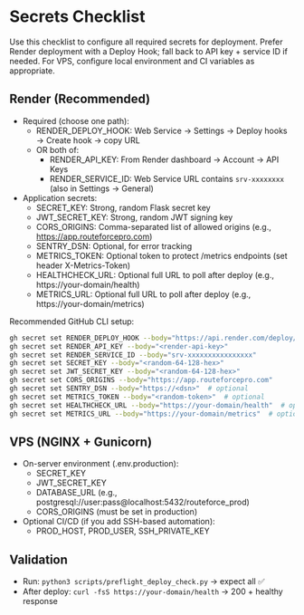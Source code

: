 # Secrets Checklist

Use this checklist to configure all required secrets for deployment. Prefer Render deployment with a Deploy Hook; fall back to API key + service ID if needed. For VPS, configure local environment and CI variables as appropriate.

## Render (Recommended)
- Required (choose one path):
  - RENDER_DEPLOY_HOOK: Web Service → Settings → Deploy hooks → Create hook → copy URL
  - OR both of:
    - RENDER_API_KEY: From Render dashboard → Account → API Keys
    - RENDER_SERVICE_ID: Web Service URL contains `srv-xxxxxxxx` (also in Settings → General)
- Application secrets:
  - SECRET_KEY: Strong, random Flask secret key
  - JWT_SECRET_KEY: Strong, random JWT signing key
  - CORS_ORIGINS: Comma-separated list of allowed origins (e.g., https://app.routeforcepro.com)
  - SENTRY_DSN: Optional, for error tracking
  - METRICS_TOKEN: Optional token to protect /metrics endpoints (set header X-Metrics-Token)
  - HEALTHCHECK_URL: Optional full URL to poll after deploy (e.g., https://your-domain/health)
  - METRICS_URL: Optional full URL to poll after deploy (e.g., https://your-domain/metrics)

Recommended GitHub CLI setup:
```bash
gh secret set RENDER_DEPLOY_HOOK --body="https://api.render.com/deploy/srv-..."  # or set RENDER_API_KEY + RENDER_SERVICE_ID
gh secret set RENDER_API_KEY --body="<render-api-key>"
gh secret set RENDER_SERVICE_ID --body="srv-xxxxxxxxxxxxxxxx"
gh secret set SECRET_KEY --body="<random-64-128-hex>"
gh secret set JWT_SECRET_KEY --body="<random-64-128-hex>"
gh secret set CORS_ORIGINS --body="https://app.routeforcepro.com"
gh secret set SENTRY_DSN --body="https://<dsn>"  # optional
gh secret set METRICS_TOKEN --body="<random-token>"  # optional
gh secret set HEALTHCHECK_URL --body="https://your-domain/health"  # optional
gh secret set METRICS_URL --body="https://your-domain/metrics"  # optional
```

## VPS (NGINX + Gunicorn)
- On-server environment (.env.production):
  - SECRET_KEY
  - JWT_SECRET_KEY
  - DATABASE_URL (e.g., postgresql://user:pass@localhost:5432/routeforce_prod)
  - CORS_ORIGINS (must be set in production)
- Optional CI/CD (if you add SSH-based automation):
  - PROD_HOST, PROD_USER, SSH_PRIVATE_KEY

## Validation
- Run: `python3 scripts/preflight_deploy_check.py` → expect all ✅
- After deploy: `curl -fsS https://your-domain/health` → 200 + healthy response
